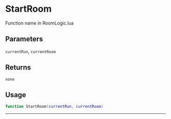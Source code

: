 # StartRoom
Function name in RoomLogic.lua
## Parameters
`currentRun`, `currentRoom`
## Returns
`none`
## Usage
```lua
function StartRoom(currentRun, currentRoom)
```
---
